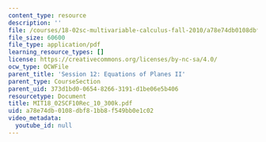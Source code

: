 ```yaml
---
content_type: resource
description: ''
file: /courses/18-02sc-multivariable-calculus-fall-2010/a78e74db0108dbf81bb8f549bb0e1c02_MIT18_02SCF10Rec_10_300k.pdf
file_size: 60600
file_type: application/pdf
learning_resource_types: []
license: https://creativecommons.org/licenses/by-nc-sa/4.0/
ocw_type: OCWFile
parent_title: 'Session 12: Equations of Planes II'
parent_type: CourseSection
parent_uid: 373d1bd0-0654-8266-3191-d1be06e5b406
resourcetype: Document
title: MIT18_02SCF10Rec_10_300k.pdf
uid: a78e74db-0108-dbf8-1bb8-f549bb0e1c02
video_metadata:
  youtube_id: null
---
```

